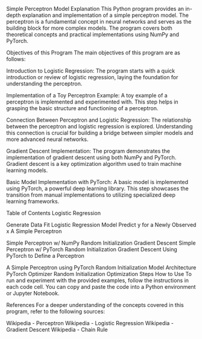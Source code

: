 Simple Perceptron Model Explanation
This Python program provides an in-depth explanation and implementation of a simple perceptron model. The perceptron is a fundamental concept in neural networks and serves as the building block for more complex models. The program covers both theoretical concepts and practical implementations using NumPy and PyTorch.

Objectives of this Program
The main objectives of this program are as follows:

Introduction to Logistic Regression: The program starts with a quick introduction or review of logistic regression, laying the foundation for understanding the perceptron.

Implementation of a Toy Perceptron Example: A toy example of a perceptron is implemented and experimented with. This step helps in grasping the basic structure and functioning of a perceptron.

Connection Between Perceptron and Logistic Regression: The relationship between the perceptron and logistic regression is explored. Understanding this connection is crucial for building a bridge between simpler models and more advanced neural networks.

Gradient Descent Implementation: The program demonstrates the implementation of gradient descent using both NumPy and PyTorch. Gradient descent is a key optimization algorithm used to train machine learning models.

Basic Model Implementation with PyTorch: A basic model is implemented using PyTorch, a powerful deep learning library. This step showcases the transition from manual implementations to utilizing specialized deep learning frameworks.

Table of Contents
Logistic Regression

Generate Data
Fit Logistic Regression Model
Predict y for a Newly Observed x
A Simple Perceptron

Simple Perceptron w/ NumPy
Random Initialization
Gradient Descent
Simple Perceptron w/ PyTorch
Random Initialization
Gradient Descent
Using PyTorch to Define a Perceptron

A Simple Perceptron using PyTorch
Random Initialization
Model Architecture
PyTorch Optimizer
Random Initialization
Optimization Steps
How to Use
To run and experiment with the provided examples, follow the instructions in each code cell. You can copy and paste the code into a Python environment or Jupyter Notebook.

References
For a deeper understanding of the concepts covered in this program, refer to the following sources:

Wikipedia - Perceptron
Wikipedia - Logistic Regression
Wikipedia - Gradient Descent
Wikipedia - Chain Rule
